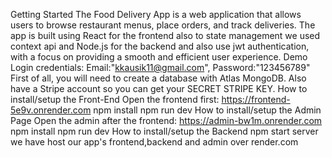 Getting Started
The Food Delivery App is a web application that allows users to browse restaurant menus, place orders, and track deliveries. 
The app is built using React for the frontend also to state management we used context api and Node.js for the backend and also use jwt authentication,
with a focus on providing a smooth and efficient user experience.
Demo Login credentials: Email:"kkausik11@gmail.com", Password:"123456789"
First of all, you will need to create a database with Atlas MongoDB.
Also have a Stripe account so you can get your SECRET STRIPE KEY.
How to install/setup the Front-End
Open the frontend first: https://frontend-5e9v.onrender.com
npm install
npm run dev
How to install/setup the Admin Page
Open the admin after the frontend: https://admin-bw1m.onrender.com
npm install
npm run dev
How to install/setup the Backend
npm start server
we have host our app's frontend,backend and admin over render.com
